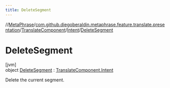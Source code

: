 ```yaml
---
title: DeleteSegment
---
```

//[MetaPhrase](../../../../../index.html)/[com.github.diegoberaldin.metaphrase.feature.translate.presentation](../../../index.html)/[TranslateComponent](../../index.html)/[Intent](../index.html)/[DeleteSegment](index.html)



# DeleteSegment



[jvm]\
object [DeleteSegment](index.html) : [TranslateComponent.Intent](../index.html)

Delete the current segment.


